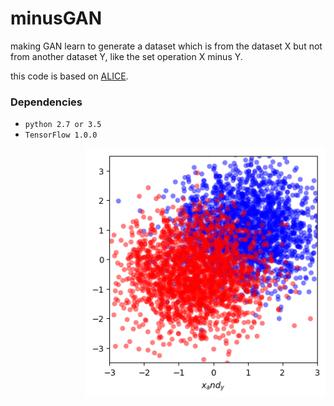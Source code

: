 # minusGAN
making GAN learn to generate a dataset which is from the dataset X but not from another dataset Y, like the set operation X minus Y.

this code is based on [ALICE](https://github.com/ChunyuanLI/ALICE).

### Dependencies
- `python 2.7 or 3.5`
- `TensorFlow 1.0.0`

<img src='/results/XY_gmm_data_train.png' align="right" width=384>
